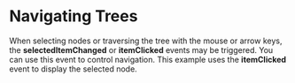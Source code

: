 Navigating Trees
================

When selecting nodes or traversing the tree with the mouse or arrow keys, the **selectedItemChanged** or **itemClicked** events may be triggered. You can use this event to control navigation. This example uses the **itemClicked** event to display the selected node.